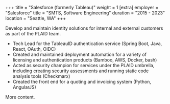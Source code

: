 +++
title = "Salesforce (formerly Tableau)"
weight = 1
[extra]
employer = "Salesforce"
title = "SMTS, Software Engineering"
duration = "2015 - 2023"
location = "Seattle, WA"
+++

Develop and maintain identity solutions for internal and external customers as part of the PLAID team.

- Tech Lead for the TableauID authentication service (Spring Boot, Java, React, OAuth, OIDC)
- Created and maintained deployment automation for a variety of licensing and authentication products (Bamboo, AWS, Docker, bash)
- Acted as security champion for services under the PLAID umbrella, including creating security assessments and running static code analysis tools (Checkmarx)
- Created the front end for a quoting and invoicing system (Python, AngularJS)

<!-- more -->

More content.